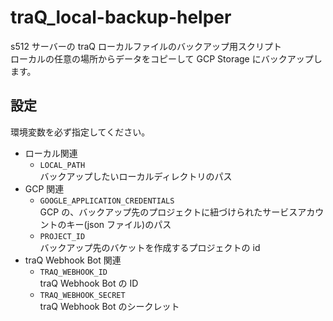 # traQ_local-backup-helper

s512 サーバーの traQ ローカルファイルのバックアップ用スクリプト  
ローカルの任意の場所からデータをコピーして GCP Storage にバックアップします。

## 設定

環境変数を必ず指定してください。

- ローカル関連
  - `LOCAL_PATH`  
    バックアップしたいローカルディレクトリのパス
- GCP 関連
  - `GOOGLE_APPLICATION_CREDENTIALS`  
    GCP の、バックアップ先のプロジェクトに紐づけられたサービスアカウントのキー(json ファイル)のパス
  - `PROJECT_ID`  
    バックアップ先のバケットを作成するプロジェクトの id
- traQ Webhook Bot 関連
  - `TRAQ_WEBHOOK_ID`  
    traQ Webhook Bot の ID
  - `TRAQ_WEBHOOK_SECRET`  
    traQ Webhook Bot のシークレット
